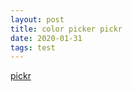 ```yaml
---
layout: post
title: color picker pickr
date: 2020-01-31
tags: test
---
```


<!-- One of the following themes -->
<link rel="stylesheet" href="https://cdn.jsdelivr.net/npm/@simonwep/pickr/dist/themes/classic.min.css"/> <!-- 'classic' theme -->
<link rel="stylesheet" href="https://cdn.jsdelivr.net/npm/@simonwep/pickr/dist/themes/monolith.min.css"/> <!-- 'monolith' theme -->
<link rel="stylesheet" href="https://cdn.jsdelivr.net/npm/@simonwep/pickr/dist/themes/nano.min.css"/> <!-- 'nano' theme -->

<!-- Modern or es5 bundle -->

[pickr](https://github.com/Simonwep/pickr)

<div>
  <div class=".color-picker"></div>
</div>

<script type="text/javascript">
require(['init'], (init) => {
  require(['https://cdn.jsdelivr.net/npm/@simonwep/pickr/dist/pickr.min.js', 'https://cdn.jsdelivr.net/npm/@simonwep/pickr/dist/pickr.es5.min.js', 'jquery'], (Pickr, pickr, $) => {
    $(document).ready(() => {
      // Simple example, see optional options for more configuration.
      const pickr = Pickr.create({
          el: document.getElementsByClassName('.color-picker')[0],
          theme: 'classic', // or 'monolith', or 'nano'

          swatches: [
              'rgba(244, 67, 54, 1)',
              'rgba(233, 30, 99, 0.95)',
              'rgba(156, 39, 176, 0.9)',
              'rgba(103, 58, 183, 0.85)',
              'rgba(63, 81, 181, 0.8)',
              'rgba(33, 150, 243, 0.75)',
              'rgba(3, 169, 244, 0.7)',
              'rgba(0, 188, 212, 0.7)',
              'rgba(0, 150, 136, 0.75)',
              'rgba(76, 175, 80, 0.8)',
              'rgba(139, 195, 74, 0.85)',
              'rgba(205, 220, 57, 0.9)',
              'rgba(255, 235, 59, 0.95)',
              'rgba(255, 193, 7, 1)'
          ],

          components: {

              // Main components
              preview: true,
              opacity: true,
              hue: true,

              // Input / output Options
              interaction: {
                  hex: true,
                  rgba: true,
                  hsla: true,
                  hsva: true,
                  cmyk: true,
                  input: true,
                  clear: true,
                  save: true
              }
          }
      });    
    });
  });
});
</script>
